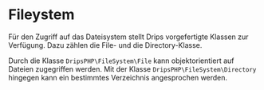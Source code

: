 # Fileystem

Für den Zugriff auf das Dateisystem stellt Drips vorgefertigte Klassen zur Verfügung. Dazu zählen die File- und die Directory-Klasse.

Durch die Klasse `DripsPHP\FileSystem\File` kann objektorientiert auf Dateien zugegriffen werden. Mit der Klasse `DripsPHP\FileSystem\Directory` hingegen kann ein bestimmtes Verzeichnis angesprochen werden.
